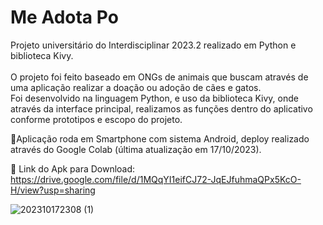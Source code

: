 # Me Adota Po </br>
Projeto universitário do Interdisciplinar 2023.2 realizado em Python e biblioteca Kivy. </br></br>
O projeto foi feito baseado em ONGs de animais que buscam através de uma aplicação realizar a doação ou adoção de cães e gatos.</br>
Foi desenvolvido na linguagem Python, e uso da biblioteca Kivy, onde através da interface principal, realizamos as funções dentro do aplicativo conforme prototipos e escopo do projeto. </br>

📱Aplicação roda em Smartphone com sistema Android, deploy realizado através do Google Colab (última atualização em 17/10/2023).

📌 Link do Apk para Download: https://drive.google.com/file/d/1MQqYI1eifCJ72-JqEJfuhmaQPx5KcO-H/view?usp=sharing

![202310172308 (1)](https://github.com/JonaThFelix/MeAdotaPo/assets/123984244/00a8e53b-03b4-42b1-b3ab-bb4b2c606aad)

